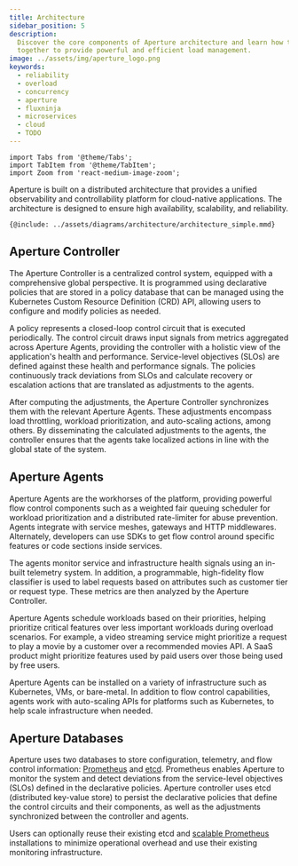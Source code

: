 ```yaml
---
title: Architecture
sidebar_position: 5
description:
  Discover the core components of Aperture architecture and learn how they work
  together to provide powerful and efficient load management.
image: ../assets/img/aperture_logo.png
keywords:
  - reliability
  - overload
  - concurrency
  - aperture
  - fluxninja
  - microservices
  - cloud
  - TODO
---
```


```mdx-code-block
import Tabs from '@theme/Tabs';
import TabItem from '@theme/TabItem';
import Zoom from 'react-medium-image-zoom';
```

Aperture is built on a distributed architecture that provides a unified
observability and controllability platform for cloud-native applications. The
architecture is designed to ensure high availability, scalability, and
reliability.

<Zoom>

```mermaid
{@include: ../assets/diagrams/architecture/architecture_simple.mmd}
```

</Zoom>

## Aperture Controller

The Aperture Controller is a centralized control system, equipped with a
comprehensive global perspective. It is programmed using declarative policies
that are stored in a policy database that can be managed using the Kubernetes
Custom Resource Definition (CRD) API, allowing users to configure and modify
policies as needed.

A policy represents a closed-loop control circuit that is executed periodically.
The control circuit draws input signals from metrics aggregated across Aperture
Agents, providing the controller with a holistic view of the application's
health and performance. Service-level objectives (SLOs) are defined against
these health and performance signals. The policies continuously track deviations
from SLOs and calculate recovery or escalation actions that are translated as
adjustments to the agents.

After computing the adjustments, the Aperture Controller synchronizes them with
the relevant Aperture Agents. These adjustments encompass load throttling,
workload prioritization, and auto-scaling actions, among others. By
disseminating the calculated adjustments to the agents, the controller ensures
that the agents take localized actions in line with the global state of the
system.

## Aperture Agents

Aperture Agents are the workhorses of the platform, providing powerful flow
control components such as a weighted fair queuing scheduler for workload
prioritization and a distributed rate-limiter for abuse prevention. Agents
integrate with service meshes, gateways and HTTP middlewares. Alternately,
developers can use SDKs to get flow control around specific features or code
sections inside services.

The agents monitor service and infrastructure health signals using an in-built
telemetry system. In addition, a programmable, high-fidelity flow classifier is
used to label requests based on attributes such as customer tier or request
type. These metrics are then analyzed by the Aperture Controller.

Aperture Agents schedule workloads based on their priorities, helping prioritize
critical features over less important workloads during overload scenarios. For
example, a video streaming service might prioritize a request to play a movie by
a customer over a recommended movies API. A SaaS product might prioritize
features used by paid users over those being used by free users.

Aperture Agents can be installed on a variety of infrastructure such as
Kubernetes, VMs, or bare-metal. In addition to flow control capabilities, agents
work with auto-scaling APIs for platforms such as Kubernetes, to help scale
infrastructure when needed.

## Aperture Databases

Aperture uses two databases to store configuration, telemetry, and flow control
information: [Prometheus](https://prometheus.io) and [etcd](https://etcd.io).
Prometheus enables Aperture to monitor the system and detect deviations from the
service-level objectives (SLOs) defined in the declarative policies. Aperture
controller uses etcd (distributed key-value store) to persist the declarative
policies that define the control circuits and their components, as well as the
adjustments synchronized between the controller and agents.

Users can optionally reuse their existing etcd and
[scalable Prometheus](https://promlabs.com/blog/2021/10/14/promql-vendor-compatibility-round-three)
installations to minimize operational overhead and use their existing monitoring
infrastructure.
